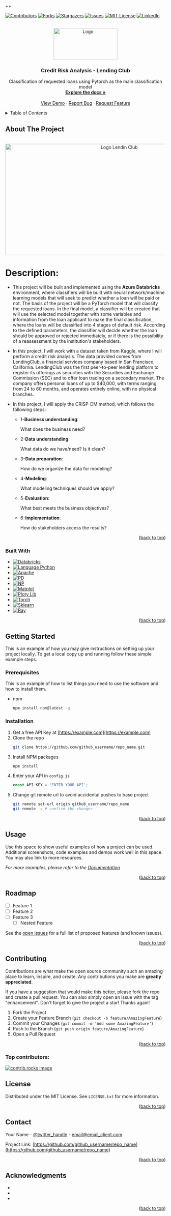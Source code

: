 ++<!-- Improved compatibility of back to top link: See: https://github.com/othneildrew/Best-README-Template/pull/73 -->
<a id="readme-top"></a>
<!--
*** Thanks for checking out the Best-README-Template. If you have a suggestion
*** that would make this better, please fork the repo and create a pull request
*** or simply open an issue with the tag "enhancement".
*** Don't forget to give the project a star!
*** Thanks again! Now go create something AMAZING! :D
-->



<!-- PROJECT SHIELDS -->
<!--
*** I'm using markdown "reference style" links for readability.
*** Reference links are enclosed in brackets [ ] instead of parentheses ( ).
*** See the bottom of this document for the declaration of the reference variables
*** for contributors-url, forks-url, etc. This is an optional, concise syntax you may use.
*** https://www.markdownguide.org/basic-syntax/#reference-style-links
-->
[![Contributors][contributors-shield]][contributors-url]
[![Forks][forks-shield]][forks-url]
[![Stargazers][stars-shield]][stars-url]
[![Issues][issues-shield]][issues-url]
[![MIT License][license-shield]][license-url]
[![LinkedIn][linkedin-shield]][linkedin-url]



<!-- PROJECT LOGO -->
<br />
<div align="center">
  <a href="https://github.com/OtnielGomes/0_Portfolio-Credit_Risk_Analysis_with_Pytorch">
    <img src="images/logo.jpg" alt="Logo" width="200" height="100">
  </a>

<h3 align="center"> Credit Risk Analysis - Lending Club </h3>

  <p align="center">
    Classification of requested loans using Pytorch as the main classification model
    <br />
    <a href="https://github.com/OtnielGomes/0_Portfolio-Credit_Risk_Analysis_with_Pytorch"><strong>Explore the docs »</strong></a>
    <br />
    <br />
    <a href="https://github.com/OtnielGomes/0_Portfolio-Credit_Risk_Analysis_with_Pytorch">View Demo</a>
    ·
    <a href="https://github.com/OtnielGomes/0_Portfolio-Credit_Risk_Analysis_with_Pytorch/issues/new?labels=bug&template=bug-report---.md">Report Bug</a>
    ·
    <a href="https://github.com/OtnielGomes/0_Portfolio-Credit_Risk_Analysis_with_Pytorch/issues/new?labels=enhancement&template=feature-request---.md">Request Feature</a>
  </p>
</div>



<!-- TABLE OF CONTENTS -->
<details>
  <summary>Table of Contents</summary>
  <ol>
    <li>
      <a href="#about-the-project">About The Project</a>
      <ul>
        <li><a href="#built-with">Built With</a></li>
      </ul>
    </li>
    <li>
      <a href="#getting-started">Getting Started</a>
      <ul>
        <li><a href="#prerequisites">Prerequisites</a></li>
        <li><a href="#installation">Installation</a></li>
      </ul>
    </li>
    <li><a href="#usage">Usage</a></li>
    <li><a href="#roadmap">Roadmap</a></li>
    <li><a href="#contributing">Contributing</a></li>
    <li><a href="#license">License</a></li>
    <li><a href="#contact">Contact</a></li>
    <li><a href="#acknowledgments">Acknowledgments</a></li>
  </ol>
</details>



<!-- ABOUT THE PROJECT -->
## About The Project

<br />
<div align="center">
  <a href="https://github.com/OtnielGomes/0_Portfolio-Credit_Risk_Analysis_with_Pytorch">
    <img src="images/logoLC.jpeg" alt="Logo Lendin Club" width="700" height="350">
  </a>
</div>

# Description:

* This project will be built and implemented using the **Azure Databricks** environment, where classifiers will be built with neural network/machine learning models that will seek to predict whether a loan will be paid or not. The basis of the project will be a PyTorch model that will classify the requested loans. In the final model, a classifier will be created that will use the selected model together with some variables and information from the loan applicant to make the final classification, where the loans will be classified into 4 stages of default risk. According to the defined parameters, the classifier will decide whether the loan should be approved or rejected immediately, or if there is the possibility of a reassessment by the institution's stakeholders.

* In this project, I will work with a dataset taken from Kaggle, where I will perform a credit risk analysis. The data provided comes from LendingClub, a financial services company based in San Francisco, California. LendingClub was the first peer-to-peer lending platform to register its offerings as securities with the Securities and Exchange Commission (SEC) and to offer loan trading on a secondary market. The company offers personal loans of up to $40,000, with terms ranging from 24 to 60 months, and operates entirely online, with no physical branches.

* In this project, I will apply the CRISP-DM method, which follows the following steps:

  * 1-**Business understanding**:
  
    What does the business need?
  
  * 2-**Data understanding**:
  
    What data do we have/need? Is it clean?
  
  * 3-**Data preparation**:
  
    How do we organize the data for modeling?
  
  * 4-**Modeling**:
  
    What modeling techniques should we apply?
  
  * 5-**Evaluation**:
  
    What best meets the business objectives?
  
  * 6-**Implementation**:
  
    How do stakeholders access the results?

<p align="right">(<a href="#readme-top">back to top</a>)</p>



### Built With
* [![Databricks][Azure Databricks]][Azure Databricks-url]
* [![Language Python][Python]][Python-url]
* [![Apache][Apache Spark]][Apache Spark-url]
* [![PD][Pandas]][Pandas-url]
* [![NP][NumPy]][NumPy-url]
* [![Matplot][Matplotlib]][Matplotlib-url]
* [![Ploty Lib][Plotly]][Plotly-url]
* [![Torch][PyTorch]][PyTorch-url]
* [![Sklearn][scikit-learn]][scikit-learn-url]
* [![Ray][Ray Tune]][Ray Tune-url]

<p align="right">(<a href="#readme-top">back to top</a>)</p>



<!-- GETTING STARTED -->
## Getting Started

This is an example of how you may give instructions on setting up your project locally.
To get a local copy up and running follow these simple example steps.

### Prerequisites

This is an example of how to list things you need to use the software and how to install them.
* npm
  ```sh
  npm install npm@latest -g
  ```

### Installation

1. Get a free API Key at [https://example.com](https://example.com)
2. Clone the repo
   ```sh
   git clone https://github.com/github_username/repo_name.git
   ```
3. Install NPM packages
   ```sh
   npm install
   ```
4. Enter your API in `config.js`
   ```js
   const API_KEY = 'ENTER YOUR API';
   ```
5. Change git remote url to avoid accidental pushes to base project
   ```sh
   git remote set-url origin github_username/repo_name
   git remote -v # confirm the changes
   ```

<p align="right">(<a href="#readme-top">back to top</a>)</p>



<!-- USAGE EXAMPLES -->
## Usage

Use this space to show useful examples of how a project can be used. Additional screenshots, code examples and demos work well in this space. You may also link to more resources.

_For more examples, please refer to the [Documentation](https://example.com)_

<p align="right">(<a href="#readme-top">back to top</a>)</p>



<!-- ROADMAP -->
## Roadmap

- [ ] Feature 1
- [ ] Feature 2
- [ ] Feature 3
    - [ ] Nested Feature

See the [open issues](https://github.com/OtnielGomes/0_Portfolio-Credit_Risk_Analysis_with_Pytorch/issues) for a full list of proposed features (and known issues).

<p align="right">(<a href="#readme-top">back to top</a>)</p>



<!-- CONTRIBUTING -->
## Contributing

Contributions are what make the open source community such an amazing place to learn, inspire, and create. Any contributions you make are **greatly appreciated**.

If you have a suggestion that would make this better, please fork the repo and create a pull request. You can also simply open an issue with the tag "enhancement".
Don't forget to give the project a star! Thanks again!

1. Fork the Project
2. Create your Feature Branch (`git checkout -b feature/AmazingFeature`)
3. Commit your Changes (`git commit -m 'Add some AmazingFeature'`)
4. Push to the Branch (`git push origin feature/AmazingFeature`)
5. Open a Pull Request

<p align="right">(<a href="#readme-top">back to top</a>)</p>

### Top contributors:

<a href="https://github.com/github_username/repo_name/graphs/contributors">
  <img src="https://contrib.rocks/image?repo=github_username/repo_name" alt="contrib.rocks image" />
</a>



<!-- LICENSE -->
## License

Distributed under the MIT License. See `LICENSE.txt` for more information.

<p align="right">(<a href="#readme-top">back to top</a>)</p>



<!-- CONTACT -->
## Contact

Your Name - [@twitter_handle](https://twitter.com/twitter_handle) - email@email_client.com

Project Link: [https://github.com/github_username/repo_name](https://github.com/github_username/repo_name)

<p align="right">(<a href="#readme-top">back to top</a>)</p>



<!-- ACKNOWLEDGMENTS -->
## Acknowledgments

* []()
* []()
* []()

<p align="right">(<a href="#readme-top">back to top</a>)</p>



<!-- MARKDOWN LINKS & IMAGES -->
<!-- https://www.markdownguide.org/basic-syntax/#reference-style-links -->
[contributors-shield]: https://img.shields.io/github/contributors/OtnielGomes/0_Portfolio-Credit_Risk_Analysis_with_Pytorch.svg?style=for-the-badge
[contributors-url]: https://github.com/OtnielGomes/0_Portfolio-Credit_Risk_Analysis_with_Pytorch/graphs/contributors
[forks-shield]: https://img.shields.io/github/forks/OtnielGomes/0_Portfolio-Credit_Risk_Analysis_with_Pytorch.svg?style=for-the-badge
[forks-url]: https://github.com/OtnielGomes/0_Portfolio-Credit_Risk_Analysis_with_Pytorch/network/members
[stars-shield]: https://img.shields.io/github/stars/OtnielGomes/0_Portfolio-Credit_Risk_Analysis_with_Pytorch.svg?style=for-the-badge
[stars-url]: https://github.com/OtnielGomes/0_Portfolio-Credit_Risk_Analysis_with_Pytorch/stargazers
[issues-shield]: https://img.shields.io/github/issues/OtnielGomes/0_Portfolio-Credit_Risk_Analysis_with_Pytorch.svg?style=for-the-badge
[issues-url]: https://github.com/OtnielGomes/0_Portfolio-Credit_Risk_Analysis_with_Pytorch/issues
[license-shield]: https://img.shields.io/github/license/OtnielGomes/0_Portfolio-Credit_Risk_Analysis_with_Pytorch.svg?style=for-the-badge
[license-url]: https://github.com/OtnielGomes/0_Portfolio-Credit_Risk_Analysis_with_Pytorch/blob/master/LICENSE.txt
[linkedin-shield]: https://img.shields.io/badge/-LinkedIn-black.svg?style=for-the-badge&logo=linkedin&colorB=555
[linkedin-url]: https://linkedin.com/in/otnielgomes
[product-screenshot]: images/screenshot.png
[Next.js]: https://img.shields.io/badge/next.js-000000?style=for-the-badge&logo=nextdotjs&logoColor=white
[Next-url]: https://nextjs.org/
[React.js]: https://img.shields.io/badge/React-20232A?style=for-the-badge&logo=react&logoColor=61DAFB
[React-url]: https://reactjs.org/
[Vue.js]: https://img.shields.io/badge/Vue.js-35495E?style=for-the-badge&logo=vuedotjs&logoColor=4FC08D
[Vue-url]: https://vuejs.org/
[Angular.io]: https://img.shields.io/badge/Angular-DD0031?style=for-the-badge&logo=angular&logoColor=white
[Angular-url]: https://angular.io/
[Svelte.dev]: https://img.shields.io/badge/Svelte-4A4A55?style=for-the-badge&logo=svelte&logoColor=FF3E00
[Svelte-url]: https://svelte.dev/
[Laravel.com]: https://img.shields.io/badge/Laravel-FF2D20?style=for-the-badge&logo=laravel&logoColor=white
[Laravel-url]: https://laravel.com
[Bootstrap.com]: https://img.shields.io/badge/Bootstrap-563D7C?style=for-the-badge&logo=bootstrap&logoColor=white
[Bootstrap-url]: https://getbootstrap.com
[JQuery.com]: https://img.shields.io/badge/jQuery-0769AD?style=for-the-badge&logo=jquery&logoColor=white
[JQuery-url]: https://jquery.com 

[Azure Databricks]: https://img.shields.io/badge/Databricks-FF3621?style=for-the-badge&logo=Databricks&logoColor=white
[Azure Databricks-url]:  https://azure.microsoft.com/en-us/pricing/purchase-options/azure-account?icid=databricks

[PyTorch]: https://img.shields.io/badge/PyTorch-%23EE4C2C.svg?style=for-the-badge&logo=PyTorch&logoColor=white
[PyTorch-url]: https://pytorch.org

[scikit-learn]: https://img.shields.io/badge/scikit--learn-%23F7931E.svg?style=for-the-badge&logo=scikit-learn&logoColor=white
[scikit-learn-url]: https://scikit-learn.org/stable/

[Apache Spark]: https://img.shields.io/badge/Apache%20Spark-FDEE21?style=flat-square&logo=apachespark&logoColor=black
[Apache Spark-url]: https://spark.apache.org/

[Pandas]: https://img.shields.io/badge/pandas-%23150458.svg?style=for-the-badge&logo=pandas&logoColor=white
[Pandas-url]: https://pandas.pydata.org/

[Ray Tune]: https://img.shields.io/badge/Ray-028CF0.svg?style=for-the-badge&logo=Ray&logoColor=white
[Ray Tune-url]: https://docs.ray.io/en/latest/tune/index.html

[Matplotlib]: https://img.shields.io/badge/Matplotlib-%23ffffff.svg?style=for-the-badge&logo=Matplotlib&logoColor=black
[Matplotlib-url]: https://matplotlib.org/

[Plotly]: https://img.shields.io/badge/Plotly-%233F4F75.svg?style=for-the-badge&logo=plotly&logoColor=white
[Plotly-url]: https://plotly.com/graphing-libraries/

[NumPy]: https://img.shields.io/badge/numpy-%23013243.svg?style=for-the-badge&logo=numpy&logoColor=white
[NumPy-url]: https://numpy.org/

[Python]: https://img.shields.io/badge/python-3670A0?style=for-the-badge&logo=python&logoColor=ffdd54
[Python-url]: https://www.python.org/
